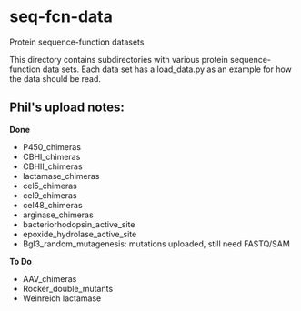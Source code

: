 # seq-fcn-data
Protein sequence-function datasets

This directory contains subdirectories with various protein sequence-function data sets. Each data set has a load_data.py as an example for how the data should be read.





## Phil's upload notes: 

**Done**
- P450_chimeras
- CBHI_chimeras
- CBHII_chimeras
- lactamase_chimeras
- cel5_chimeras
- cel9_chimeras
- cel48_chimeras
- arginase_chimeras
- bacteriorhodopsin_active_site
- epoxide_hydrolase_active_site
- Bgl3_random_mutagenesis: mutations uploaded, still need FASTQ/SAM

**To Do**
- AAV_chimeras
- Rocker_double_mutants
- Weinreich lactamase
